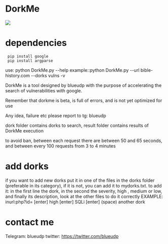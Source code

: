 # DorkMe
<a href="https://asciinema.org/a/XT6U3c9XqwSNN4vTetxssc0e9" target="_blank"><img src="https://asciinema.org/a/XT6U3c9XqwSNN4vTetxssc0e9.png" /></a>
# dependencies
     pip install google
     pip install argparse
use: python DorkMe.py --help
example::python DorkMe.py --url bible-history.com --dorks vulns -v 

DorkMe is a tool designed by blueudp with the purpose of accelerating the search of vulnerabilities with google.

Remember that dorkme is beta, is full of errors, and is not yet optimized for use

Any idea, failure etc please report to tg: blueudp

dork folder contains dorks to search, result folder contains results of DorkMe execution

to avoid ban, between each request there are between 50 and 65 seconds, and between every 100 requests from 3 to 4 minutes
# add dorks 
if you want to add new dorks put it in one of the files in the dorks folder (preferable in its category), if it is not, you can add it to mydorks.txt.
    to add it: in the first line the dork, in the second the severity, high , medium or low, and finally its description, look at the other files to do it correctly
EXAMPLE:
    inurl:php?id= [enter]
    high [enter]
    SQLi [enter]
    (space)
    another dork
# contact me
Telegram: blueudp
twitter: https://twitter.com/blueudp
